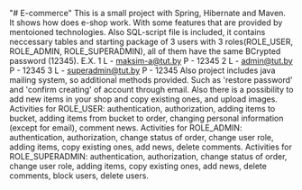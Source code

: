 "# E-commerce" 
This is a small project with Spring, Hibernate and Maven.  
It shows how does e-shop work. 
With some features that are provided by mentoioned technologies. 
Also SQL-script file is included, it contains neccessary tables and
starting package of 3 users with 3 roles(ROLE_USER, ROLE_ADMIN, ROLE_SUPERADMIN),
all of them have the same BCrypted password (12345).
E.X. 
1 L - maksim-a@tut.by P - 12345
2 L - admin@tut.by P - 12345
3 L - superadmin@tut.by P - 12345
Also project includes java mailing system, so additional methods provided.
Such as 'restore password' and 'confirm creating' of account through email. 
Also there is a possibility to add new items in your shop and copy existing ones,
and upload images.
Activities for ROLE_USER: authentication, authorization, adding items to bucket,
adding items from bucket to order, changing personal information (except for email),
comment news.
Activities for ROLE_ADMIN: authentication, authorization, change status of order,
change user role, adding items, copy existing ones, add news, delete comments.
Activities for ROLE_SUPERADMIN: authentication, authorization, change status of order,
change user role, adding items, copy existing ones, add news, delete comments,
block users, delete users.